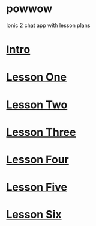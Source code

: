 # powwow

Ionic 2 chat app with lesson plans

# [Intro](https://github.com/lathonez/powwow/blob/lesson-one/lessons/ZERO.md)
# [Lesson One](https://github.com/lathonez/powwow/blob/lesson-one/lessons/ONE.md)
# [Lesson Two](https://github.com/lathonez/powwow/blob/lesson-two/lessons/TWO.md)
# [Lesson Three](https://github.com/lathonez/powwow/blob/lesson-three/lessons/THREE.md)
# [Lesson Four](https://github.com/lathonez/powwow/blob/lesson-four/lessons/FOUR.md)
# [Lesson Five](https://github.com/lathonez/powwow/blob/lesson-five/lessons/FIVE.md)
# [Lesson Six](https://github.com/lathonez/powwow/blob/lesson-six/lessons/SIX.md)
